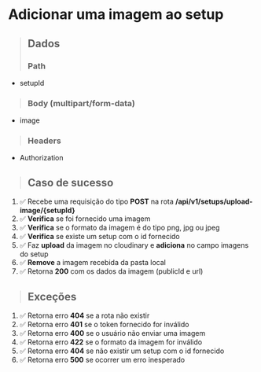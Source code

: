 # Adicionar uma imagem ao setup

> ## Dados
>
> ### Path

- setupId

> ### Body (multipart/form-data)

- image

> ### Headers

- Authorization

> ## Caso de sucesso

1. ✅ Recebe uma requisição do tipo **POST** na rota **/api/v1/setups/upload-image/{setupId}**
2. ✅ **Verifica** se foi fornecido uma imagem
3. ✅ **Verifica** se o formato da imagem é do tipo png, jpg ou jpeg
4. ✅ **Verifica** se existe um setup com o id fornecido
5. ✅ Faz **upload** da imagem no cloudinary e **adiciona** no campo imagens do setup
6. ✅ **Remove** a imagem recebida da pasta local
7. ✅ Retorna **200** com os dados da imagem (publicId e url)

> ## Exceções

1. ✅ Retorna erro **404** se a rota não existir
2. ✅ Retorna erro **401** se o token fornecido for inválido
3. ✅ Retorna erro **400** se o usuário não enviar uma imagem
4. ✅ Retorna erro **422** se o formato da imagem for inválido
5. ✅ Retorna erro **404** se não existir um setup com o id fornecido
6. ✅ Retorna erro **500** se ocorrer um erro inesperado
